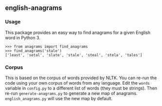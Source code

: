 ## english-anagrams

### Usage
This package provides an easy way to find anagrams for a given English word in Python 3.

```
>>> from anagrams import find_anagrams
>>> find_anagrams('stale')
['least', 'setal', 'slate', 'stale', 'steal', 'stela', 'tales']
```


### Corpus

This is based on the corpus of words provided by NLTK. You can re-run the code using your own corpus of words from any language. Edit the `words` variable in `config.py` to a different list of words (they must be strings). Then re-run `generate-anagrams.py` to generate a new map of anagrams. `english_anagrams.py` will use the new map by default.
